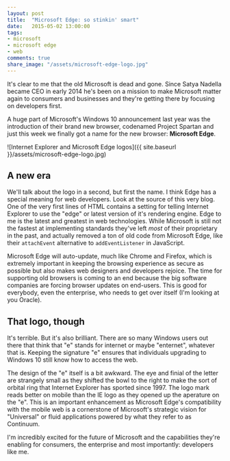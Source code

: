 ```yaml
---
layout: post
title:  "Microsoft Edge: so stinkin' smart"
date:   2015-05-02 13:00:00
tags:
- microsoft
- microsoft edge
- web
comments: true
share_image: "/assets/microsoft-edge-logo.jpg"
---
```


It's clear to me that the old Microsoft is dead and gone. Since Satya Nadella became CEO in early 2014 he's been on a mission to make Microsoft matter again to consumers and businesses and they're getting there by focusing on developers first.

A huge part of Microsoft's Windows 10 announcement last year was the introduction of their brand new browser, codenamed Project Spartan and just this week we finally got a name for the new browser: **Microsoft Edge**.

![Internet Explorer and Microsoft Edge logos]({{ site.baseurl }}/assets/microsoft-edge-logo.jpg)

## A new era

We'll talk about the logo in a second, but first the name. I think Edge has a special meaning for web developers. Look at the source of this very blog. One of the very first lines of HTML contains a setting for telling Internet Explorer to use the "edge" or latest version of it's rendering engine. Edge to me is the latest and greatest in web technologies. While Microsoft is still not the fastest at implementing standards they've left *most* of their proprietary in the past, and actually removed a ton of old code from Microsoft Edge, like their `attachEvent` alternative to `addEventListener` in JavaScript.

Microsoft Edge will auto-update, much like Chrome and Firefox, which is extremely important in keeping the browsing experience as secure as possible but also makes web designers and developers rejoice. The time for supporting old browsers is coming to an end because the big software companies are forcing browser updates on end-users. This is good for everybody, even the enterprise, who needs to get over itself (I'm looking at you Oracle).

## That logo, though

It's terrible. But it's also brilliant. There are so many Windows users out there that think that "e" stands for internet or maybe "enternet", whatever that is. Keeping the signature "e" ensures that individuals upgrading to Windows 10 still know how to access the web.

The design of the "e" itself is a bit awkward. The eye and finial of the letter are strangely small as they shifted the bowl to the right to make the sort of orbital ring that Internet Explorer has sported since 1997. The logo mark reads better on mobile than the IE logo as they opened up the aperature on the "e". This is an important enhancement as Microsoft Edge's compatibility with the mobile web is a cornerstone of Microsoft's strategic vision for "Universal" or fluid applications powered by what they refer to as Continuum.

I'm incredibly excited for the future of Microsoft and the capabilities they're enabling for consumers, the enterprise and most importantly: developers like me.